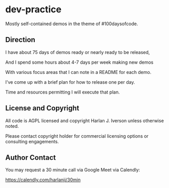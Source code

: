 # dev-practice

Mostly self-contained demos in the theme of #100daysofcode.

## Direction

I have about 75 days of demos ready or nearly ready to be released,

And I spend some hours about 4-7 days per week making new demos

With various focus areas that I can note in a README for each demo.

I've come up with a brief plan for how to release one per day.

Time and resources permitting I will execute that plan.

## License and Copyright

All code is AGPL licensed and copyright Harlan J. Iverson unless otherwise noted.

Please contact copyright holder for commercial licensing options or consulting engagements.

## Author Contact

You may request a 30 minute call via Google Meet via Calendly:

https://calendly.com/harlanji/30min
